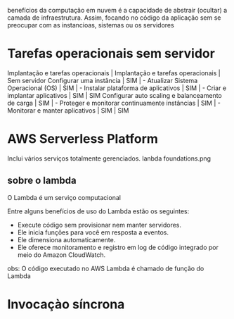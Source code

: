 benefícios da computação em nuvem é a capacidade de abstrair (ocultar) a camada de infraestrutura. Assim, focando no código da aplicação sem se preocupar com as instancioas, sistemas ou os servidores

# Tarefas operacionais sem servidor


Implantação e tarefas operacionais	| Implantação e tarefas operacionais	| Sem servidor 
Configurar uma instância	| SIM | -
Atualizar Sistema Operacional (OS) | SIM | -
Instalar plataforma de aplicativos | SIM | -
Criar e implantar aplicativos | SIM | SIM
Configurar auto scaling e balanceamento de carga | SIM | -
Proteger e monitorar continuamente instâncias | SIM | -
Monitorar e manter aplicativos | SIM | SIM

# AWS Serverless Platform
Inclui vários serviços totalmente gerenciados.
lanbda foundations.png

## sobre o lambda
 O Lambda é um serviço computacional

 Entre alguns benefícios de uso do Lambda estão os seguintes:
- Execute código sem provisionar nem manter servidores.
- Ele inicia funções para você em resposta a eventos.
- Ele dimensiona automaticamente.
- Ele oferece monitoramento e registro em log de código integrado por meio do Amazon CloudWatch.

obs: O código executado no AWS Lambda é chamado de função do Lambda
# Invocaçào síncrona
